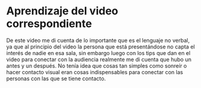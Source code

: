 # Aprendizaje del video correspondiente

De este video me di cuenta de lo importante que es el lenguaje no verbal, ya que al principio del video la persona que está presentándose no capta el interés de nadie en esa sala, sin embargo luego con los tips que dan en el video para conectar con la audiencia realmente me di cuenta que hubo un antes y un después. No tenía idea que cosas tan simples como sonreír o hacer contacto visual eran cosas indispensables para conectar con las personas con las que se tiene contacto.
